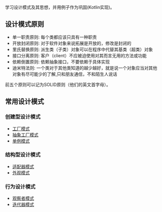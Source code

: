 学习设计模式及其思想，并用例子作为巩固(Kotlin实现)。

## 设计模式原则

- 单一职责原则: 每个类都应该只具有一种职责
- 开放封闭原则: 对于软件对象来说拓展是开放的，修改是封闭的
- 里氏替换原则: 派生类（子类）对象可以在程序中代替其基类（超类）对象
- 接口分离原则: 客户（client）不应被迫使用对其而言无用的方法或功能
- 依赖倒置原则: 依赖抽象接口，不要依赖于具体实现
- 迪米特法则: 一个类对于其他类知道的越少越好，就是说一个对象应当对其他对象有尽可能少的了解,只和朋友通信，不和陌生人说话

前五个原则可以记为SOLID原则（他们的英文首字母）。

## 常用设计模式

### 创建型设计模式

- [工厂模式](./src/doc/creational/FactoryMethod.md)
- [抽象工厂模式](./src/doc/creational/AbstractFactory.md)
- [单例模式](./src/doc/creational/Singleton.md)

### 结构型设计模式

- [适配器模式](./src/doc/structural/Adapter.md)
- [外观模式](./src/doc/structural/Facade.md)

### 行为设计模式

- [观察者模式](./src/doc/behavioral/Observer.md)
- [迭代器模式](./src/doc/behavioral/Iteritor.md)